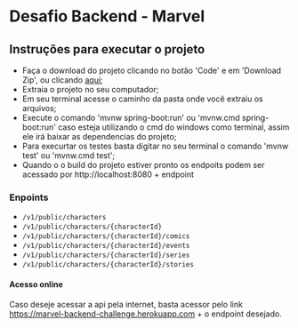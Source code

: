 # Desafio Backend - Marvel

## Instruções para executar o projeto
- Faça o download do projeto clicando no botão 'Code' e em 'Download Zip', ou clicando [aqui](https://github.com/bmaximo/marvel/archive/refs/heads/master.zip);
- Extraia o projeto no seu computador;
- Em seu terminal acesse o caminho da pasta onde você extraiu os arquivos;
- Execute o comando 'mvnw spring-boot:run' ou 'mvnw.cmd spring-boot:run' caso esteja utilizando o cmd do windows como terminal, assim ele irá baixar as dependencias do projeto;
- Para execurtar os testes basta digitar no seu terminal o comando 'mvnw test' ou 'mvnw.cmd test';
- Quando o o build do projeto estiver pronto os endpoits podem ser acessado por http://localhost:8080 + endpoint

### Enpoints
* `/v1/public/characters`
* `/v1/public/characters/{characterId}`
* `/v1/public/characters/{characterId}/comics`
* `/v1/public/characters/{characterId}/events`
* `/v1/public/characters/{characterId}/series`
* `/v1/public/characters/{characterId}/stories`

#### Acesso online
Caso deseje acessar a api pela internet, basta acessor pelo link https://marvel-backend-challenge.herokuapp.com + o endpoint desejado.
